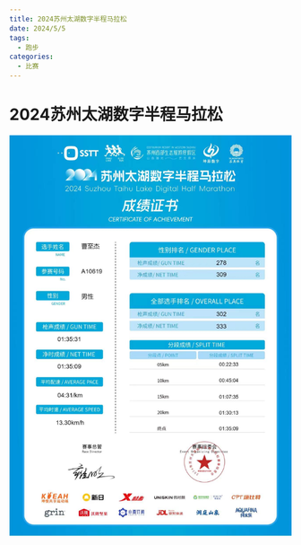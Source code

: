 ```yaml
---
title: 2024苏州太湖数字半程马拉松
date: 2024/5/5
tags:
  - 跑步
categories:
  - 比赛
---
```


# 2024苏州太湖数字半程马拉松

<img src="../img/17.jpg"/>
